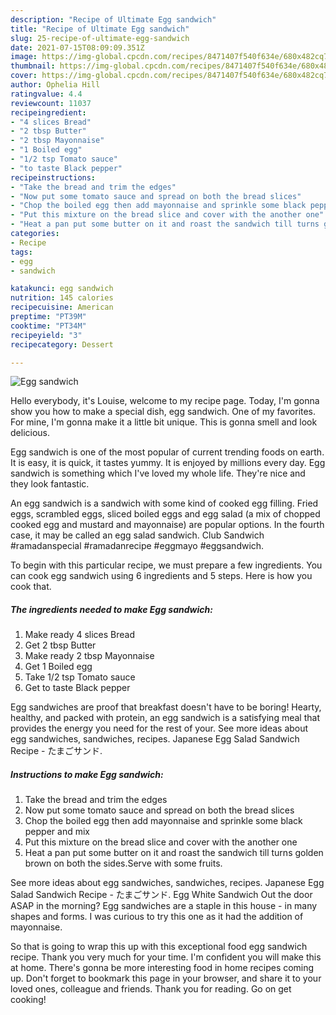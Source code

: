 ```yaml
---
description: "Recipe of Ultimate Egg sandwich"
title: "Recipe of Ultimate Egg sandwich"
slug: 25-recipe-of-ultimate-egg-sandwich
date: 2021-07-15T08:09:09.351Z
image: https://img-global.cpcdn.com/recipes/8471407f540f634e/680x482cq70/egg-sandwich-recipe-main-photo.jpg
thumbnail: https://img-global.cpcdn.com/recipes/8471407f540f634e/680x482cq70/egg-sandwich-recipe-main-photo.jpg
cover: https://img-global.cpcdn.com/recipes/8471407f540f634e/680x482cq70/egg-sandwich-recipe-main-photo.jpg
author: Ophelia Hill
ratingvalue: 4.4
reviewcount: 11037
recipeingredient:
- "4 slices Bread"
- "2 tbsp Butter"
- "2 tbsp Mayonnaise"
- "1 Boiled egg"
- "1/2 tsp Tomato sauce"
- "to taste Black pepper"
recipeinstructions:
- "Take the bread and trim the edges"
- "Now put some tomato sauce and spread on both the bread slices"
- "Chop the boiled egg then add mayonnaise and sprinkle some black pepper and mix"
- "Put this mixture on the bread slice and cover with the another one"
- "Heat a pan put some butter on it and roast the sandwich till turns golden brown on both the sides.Serve with some fruits."
categories:
- Recipe
tags:
- egg
- sandwich

katakunci: egg sandwich 
nutrition: 145 calories
recipecuisine: American
preptime: "PT39M"
cooktime: "PT34M"
recipeyield: "3"
recipecategory: Dessert

---
```



![Egg sandwich](https://img-global.cpcdn.com/recipes/8471407f540f634e/680x482cq70/egg-sandwich-recipe-main-photo.jpg)

Hello everybody, it's Louise, welcome to my recipe page. Today, I'm gonna show you how to make a special dish, egg sandwich. One of my favorites. For mine, I'm gonna make it a little bit unique. This is gonna smell and look delicious.

Egg sandwich is one of the most popular of current trending foods on earth. It is easy, it is quick, it tastes yummy. It is enjoyed by millions every day. Egg sandwich is something which I've loved my whole life. They're nice and they look fantastic.

An egg sandwich is a sandwich with some kind of cooked egg filling. Fried eggs, scrambled eggs, sliced boiled eggs and egg salad (a mix of chopped cooked egg and mustard and mayonnaise) are popular options. In the fourth case, it may be called an egg salad sandwich. Club Sandwich #ramadanspecial #ramadanrecipe #eggmayo #eggsandwich.


To begin with this particular recipe, we must prepare a few ingredients. You can cook egg sandwich using 6 ingredients and 5 steps. Here is how you cook that.

<!--inarticleads1-->

##### The ingredients needed to make Egg sandwich:

1. Make ready 4 slices Bread
1. Get 2 tbsp Butter
1. Make ready 2 tbsp Mayonnaise
1. Get 1 Boiled egg
1. Take 1/2 tsp Tomato sauce
1. Get to taste Black pepper


Egg sandwiches are proof that breakfast doesn&#39;t have to be boring! Hearty, healthy, and packed with protein, an egg sandwich is a satisfying meal that provides the energy you need for the rest of your. See more ideas about egg sandwiches, sandwiches, recipes. Japanese Egg Salad Sandwich Recipe - たまごサンド. 

<!--inarticleads2-->

##### Instructions to make Egg sandwich:

1. Take the bread and trim the edges
1. Now put some tomato sauce and spread on both the bread slices
1. Chop the boiled egg then add mayonnaise and sprinkle some black pepper and mix
1. Put this mixture on the bread slice and cover with the another one
1. Heat a pan put some butter on it and roast the sandwich till turns golden brown on both the sides.Serve with some fruits.


See more ideas about egg sandwiches, sandwiches, recipes. Japanese Egg Salad Sandwich Recipe - たまごサンド. Egg White Sandwich Out the door ASAP in the morning? Egg sandwiches are a staple in this house - in many shapes and forms. I was curious to try this one as it had the addition of mayonnaise. 

So that is going to wrap this up with this exceptional food egg sandwich recipe. Thank you very much for your time. I'm confident you will make this at home. There's gonna be more interesting food in home recipes coming up. Don't forget to bookmark this page in your browser, and share it to your loved ones, colleague and friends. Thank you for reading. Go on get cooking!
